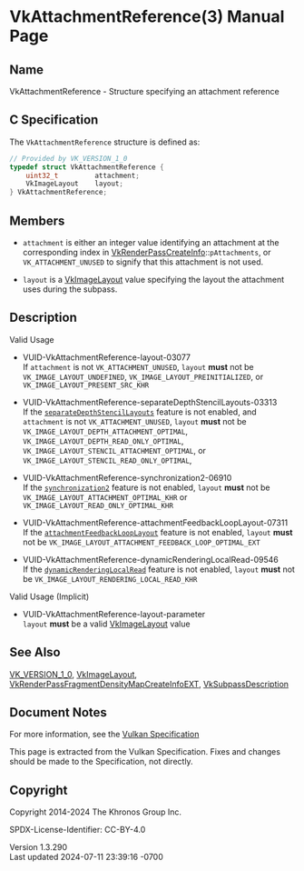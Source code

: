 # VkAttachmentReference(3) Manual Page

## Name

VkAttachmentReference - Structure specifying an attachment reference



## <a href="#_c_specification" class="anchor"></a>C Specification

The `VkAttachmentReference` structure is defined as:

``` c
// Provided by VK_VERSION_1_0
typedef struct VkAttachmentReference {
    uint32_t         attachment;
    VkImageLayout    layout;
} VkAttachmentReference;
```

## <a href="#_members" class="anchor"></a>Members

- `attachment` is either an integer value identifying an attachment at
  the corresponding index in
  [VkRenderPassCreateInfo](https://registry.khronos.org/vulkan/specs/1.3-extensions/man/html/VkRenderPassCreateInfo.html)::`pAttachments`,
  or `VK_ATTACHMENT_UNUSED` to signify that this attachment is not used.

- `layout` is a [VkImageLayout](https://registry.khronos.org/vulkan/specs/1.3-extensions/man/html/VkImageLayout.html) value specifying the
  layout the attachment uses during the subpass.

## <a href="#_description" class="anchor"></a>Description

Valid Usage

- <a href="#VUID-VkAttachmentReference-layout-03077"
  id="VUID-VkAttachmentReference-layout-03077"></a>
  VUID-VkAttachmentReference-layout-03077  
  If `attachment` is not `VK_ATTACHMENT_UNUSED`, `layout` **must** not
  be `VK_IMAGE_LAYOUT_UNDEFINED`, `VK_IMAGE_LAYOUT_PREINITIALIZED`, or
  `VK_IMAGE_LAYOUT_PRESENT_SRC_KHR`

- <a href="#VUID-VkAttachmentReference-separateDepthStencilLayouts-03313"
  id="VUID-VkAttachmentReference-separateDepthStencilLayouts-03313"></a>
  VUID-VkAttachmentReference-separateDepthStencilLayouts-03313  
  If the
  [`separateDepthStencilLayouts`](#features-separateDepthStencilLayouts)
  feature is not enabled, and `attachment` is not
  `VK_ATTACHMENT_UNUSED`, `layout` **must** not be
  `VK_IMAGE_LAYOUT_DEPTH_ATTACHMENT_OPTIMAL`,
  `VK_IMAGE_LAYOUT_DEPTH_READ_ONLY_OPTIMAL`,
  `VK_IMAGE_LAYOUT_STENCIL_ATTACHMENT_OPTIMAL`, or
  `VK_IMAGE_LAYOUT_STENCIL_READ_ONLY_OPTIMAL`,

- <a href="#VUID-VkAttachmentReference-synchronization2-06910"
  id="VUID-VkAttachmentReference-synchronization2-06910"></a>
  VUID-VkAttachmentReference-synchronization2-06910  
  If the [`synchronization2`](#features-synchronization2) feature is not
  enabled, `layout` **must** not be
  `VK_IMAGE_LAYOUT_ATTACHMENT_OPTIMAL_KHR` or
  `VK_IMAGE_LAYOUT_READ_ONLY_OPTIMAL_KHR`

- <a href="#VUID-VkAttachmentReference-attachmentFeedbackLoopLayout-07311"
  id="VUID-VkAttachmentReference-attachmentFeedbackLoopLayout-07311"></a>
  VUID-VkAttachmentReference-attachmentFeedbackLoopLayout-07311  
  If the
  [`attachmentFeedbackLoopLayout`](#features-attachmentFeedbackLoopLayout)
  feature is not enabled, `layout` **must** not be
  `VK_IMAGE_LAYOUT_ATTACHMENT_FEEDBACK_LOOP_OPTIMAL_EXT`

- <a href="#VUID-VkAttachmentReference-dynamicRenderingLocalRead-09546"
  id="VUID-VkAttachmentReference-dynamicRenderingLocalRead-09546"></a>
  VUID-VkAttachmentReference-dynamicRenderingLocalRead-09546  
  If the
  [`dynamicRenderingLocalRead`](#features-dynamicRenderingLocalRead)
  feature is not enabled, `layout` **must** not be
  `VK_IMAGE_LAYOUT_RENDERING_LOCAL_READ_KHR`

Valid Usage (Implicit)

- <a href="#VUID-VkAttachmentReference-layout-parameter"
  id="VUID-VkAttachmentReference-layout-parameter"></a>
  VUID-VkAttachmentReference-layout-parameter  
  `layout` **must** be a valid [VkImageLayout](https://registry.khronos.org/vulkan/specs/1.3-extensions/man/html/VkImageLayout.html) value

## <a href="#_see_also" class="anchor"></a>See Also

[VK_VERSION_1_0](https://registry.khronos.org/vulkan/specs/1.3-extensions/man/html/VK_VERSION_1_0.html),
[VkImageLayout](https://registry.khronos.org/vulkan/specs/1.3-extensions/man/html/VkImageLayout.html),
[VkRenderPassFragmentDensityMapCreateInfoEXT](https://registry.khronos.org/vulkan/specs/1.3-extensions/man/html/VkRenderPassFragmentDensityMapCreateInfoEXT.html),
[VkSubpassDescription](https://registry.khronos.org/vulkan/specs/1.3-extensions/man/html/VkSubpassDescription.html)

## <a href="#_document_notes" class="anchor"></a>Document Notes

For more information, see the <a
href="https://registry.khronos.org/vulkan/specs/1.3-extensions/html/vkspec.html#VkAttachmentReference"
target="_blank" rel="noopener">Vulkan Specification</a>

This page is extracted from the Vulkan Specification. Fixes and changes
should be made to the Specification, not directly.

## <a href="#_copyright" class="anchor"></a>Copyright

Copyright 2014-2024 The Khronos Group Inc.

SPDX-License-Identifier: CC-BY-4.0

Version 1.3.290  
Last updated 2024-07-11 23:39:16 -0700
